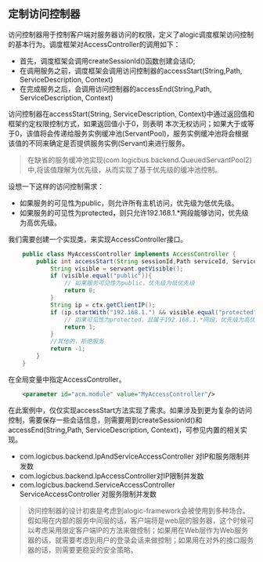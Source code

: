 ## 定制访问控制器

访问控制器用于控制客户端对服务器访问的权限，定义了alogic调度框架访问控制的基本行为。调度框架对AccessController的调用如下：
- 首先，调度框架会调用createSessionId()函数创建会话ID;
- 在调用服务之前，调度框架会调用访问控制器的accessStart(String,Path, ServiceDescription, Context)
- 在完成服务之后，会调用访问控制器的accessEnd(String,Path, ServiceDescription, Context)

访问控制器在accessStart(String, ServiceDescription, Context)中通过返回值和框架约定权限控制方式，如果返回值小于0，则表明 本次无权访问；如果大于或等于0，该值将会传递给服务实例缓冲池(ServantPool)，服务实例缓冲池将会根据该值的不同来确定是否提供服务实例(Servant)来进行服务。

> 在缺省的服务缓冲池实现(com.logicbus.backend.QueuedServantPool2)中,将该值理解为优先级，从而实现了基于优先级的缓冲池控制。

设想一下这样的访问控制需求：
- 如果服务的可见性为public，则允许所有主机访问，优先级为低优先级。
- 如果服务的可见性为protected，则只允许192.168.1.*网段能够访问，优先级为高优先级。

我们需要创建一个实现类，来实现AccessController接口。

```java
    public class MyAccessController implements AccessController {
        public int accessStart(String sessionId,Path serviceId, ServiceDescription servant,Context ctx) {
            String visible = servant.getVisible();
            if (visible.equal("public")){
                // 如果服务可见性为public，优先级为低优先级
                return 0;
            }
            String ip = ctx.getClientIP();
            if (ip.startWith("192.168.1.") && visible.equal("protected")){
                // 如果可见性为protected，且属于192.168.1.*网段，优先级为高优先级
                return 1;
            }
            //其他的，拒绝服务
            return -1;
        }
    }
```

在全局变量中指定AccessController。
```xml
    <parameter id="acm.module" value="MyAccessController"/>
```

在此案例中，仅仅实现accessStart方法实现了需求。如果涉及到更为复杂的访问控制，需要保存一些会话信息，则需要用到createSessionId()和accessEnd(String,Path, ServiceDescription, Context)，可参见内置的相关实现。
 - com.logicbus.backend.IpAndServiceAccessController 对IP和服务限制并发数
 - com.logicbus.backend.IpAccessController对IP限制并发数
 - com.logicbus.backend.ServiceAccessController ServiceAccessController 对服务限制并发数

> 访问控制器的设计初衷是考虑到alogic-framework会被使用到多种场合。假如用在内部的服务中间层的话，客户端将是web层的服务器，这个时候可以考虑采用限定客户端IP的方法来做控制；如果用在Web层作为Web服务器的话，就需要考虑到用户的登录会话来做控制；如果用在对外的接口服务器的话，则需要更稳妥的安全策略。


